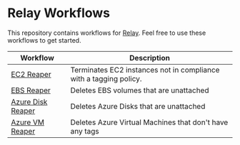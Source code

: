 # Relay Workflows  
This repository contains workflows for [Relay](https://relay.sh). Feel free to use these workflows to get started.

| Workflow      | Description   |
| ------------- | ------------- |
| [EC2 Reaper](./ec2-reaper) | Terminates EC2 instances not in compliance with a tagging policy. |
| [EBS Reaper](./ebs-reaper) | Deletes EBS volumes that are unattached | 
| [Azure Disk Reaper](./azure-disk-reaper) | Deletes Azure Disks that are unattached |   
| [Azure VM Reaper](./azure-vm-reaper) | Deletes Azure Virtual Machines that don't have any tags |   
